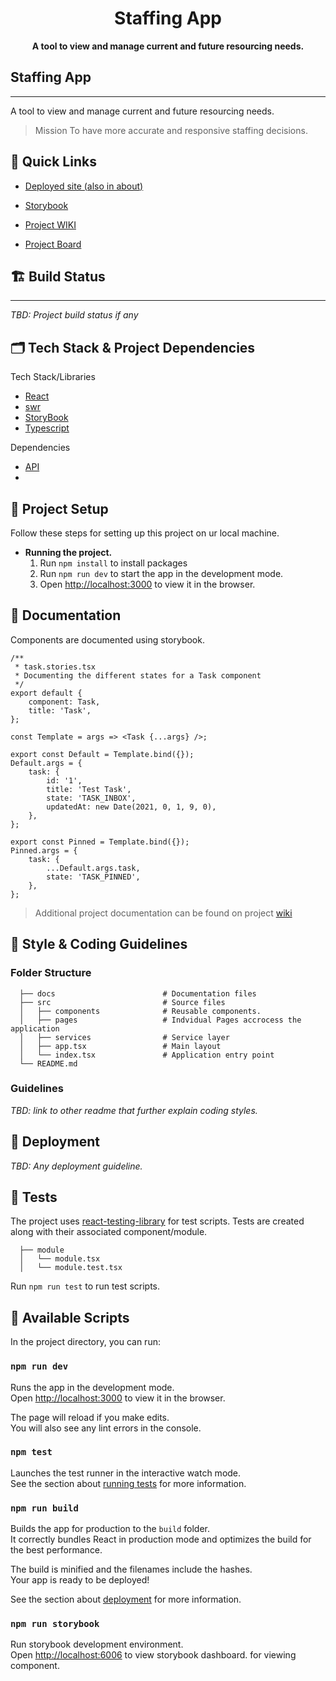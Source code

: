 <div align="center">
  <h1>Staffing App</h1>
  <strong>A tool to view and manage current and future resourcing needs.</strong>
</div>

## Staffing App
------
 A tool to view and manage current and future resourcing needs.
> Mission
> To have more accurate and responsive staffing decisions.

## 🔗 Quick Links

- [Deployed site (also in about)](bitovi.github.io/app-staffing/)

- [Storybook](https://bitovi.github.io/app-staffing/storybook/)
- [Project WIKI](https://github.com/bitovi/app-staffing/wiki)
- [Project Board](https://github.com/bitovi/app-staffing/projects)

## 🏗 Build Status

------

*TBD: Project build status if any*

## 🗂 Tech Stack & Project Dependencies

Tech Stack/Libraries

- [React](https://reactjs.org/docs/getting-started.html)
- [swr](https://swr.vercel.app/docs/getting-started)
- [StoryBook](https://storybook.js.org/docs/react/get-started/introduction)
- [Typescript]()

Dependencies

- [API]()
- 


## 🔧 Project Setup

Follow these steps for setting up this project on ur local machine.

- **Running the project.**
     1. Run `npm install` to install packages 
     2. Run `npm run dev` to start the app in the development mode.
     3. Open [http://localhost:3000](http://localhost:3000) to view it in the browser.

## 📜 Documentation

Components are documented using storybook.

```tsx
/** 
 * task.stories.tsx
 * Documenting the different states for a Task component
 */
export default {
    component: Task,
    title: 'Task',
};

const Template = args => <Task {...args} />;

export const Default = Template.bind({});
Default.args = {
    task: {
        id: '1',
        title: 'Test Task',
        state: 'TASK_INBOX',
        updatedAt: new Date(2021, 0, 1, 9, 0),
    },
};

export const Pinned = Template.bind({});
Pinned.args = {
    task: {
        ...Default.args.task,
        state: 'TASK_PINNED',
    },
};
```

> Additional project documentation can be found on project [wiki](https://github.com/bitovi/app-staffing/wiki)

## 🦺 Style & Coding Guidelines

### Folder Structure

      ├── docs                        # Documentation files
      ├── src                         # Source files
      │   ├── components              # Reusable components.
      │   ├── pages                   # Indvidual Pages accrocess the application
      │   ├── services                # Service layer
      │   ├── app.tsx                 # Main layout 
      │   └── index.tsx               # Application entry point
      └── README.md


### Guidelines

*TBD: link to other readme that further explain coding styles.*

## 🚀 Deployment

*TBD: Any deployment guideline.*

## 🧪 Tests

The project uses [react-testing-library](https://testing-library.com/docs/react-testing-library/intro/) for test scripts.
Tests are created along with their associated component/module.

      ├── module
      │   └── module.tsx
      │   └── module.test.tsx

Run `npm run test` to run test scripts.

[comment]: <> (TBD testing guidelines)

## 🧰 Available Scripts

In the project directory, you can run:

### `npm run dev`

Runs the app in the development mode.\
Open [http://localhost:3000](http://localhost:3000) to view it in the browser.

The page will reload if you make edits.\
You will also see any lint errors in the console.

### `npm test`

Launches the test runner in the interactive watch mode.\
See the section about [running tests](https://facebook.github.io/create-react-app/docs/running-tests) for more information.

### `npm run build`

Builds the app for production to the `build` folder.\
It correctly bundles React in production mode and optimizes the build for the best performance.

The build is minified and the filenames include the hashes.\
Your app is ready to be deployed!

See the section about [deployment](https://facebook.github.io/create-react-app/docs/deployment) for more information.

### `npm run storybook`

Run storybook development environment.\
Open [http://localhost:6006](http://localhost:6006/?path=/story/introduction--page) to view storybook dashboard. for viewing component.

